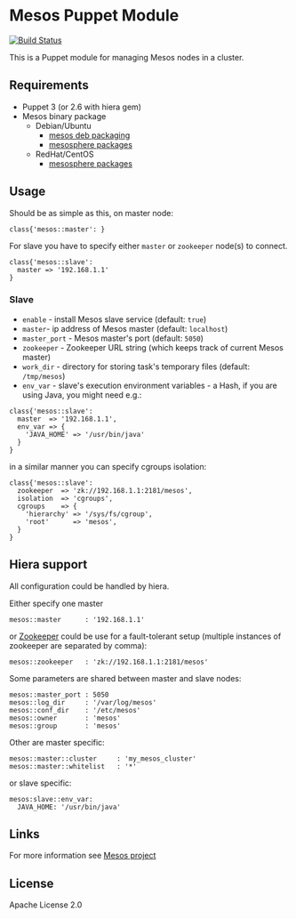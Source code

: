 # Mesos Puppet Module
[![Build Status](https://travis-ci.org/deric/puppet-mesos.png)](https://travis-ci.org/deric/puppet-mesos)

This is a Puppet module for managing Mesos nodes in a cluster.

## Requirements

  * Puppet 3 (or 2.6 with hiera gem)
  * Mesos binary package
    * Debian/Ubuntu
      * [mesos deb packaging](https://github.com/deric/mesos-deb-packaging)
      * [mesosphere packages](http://mesosphere.io/downloads/)
    * RedHat/CentOS
      * [mesosphere packages](http://mesosphere.io/downloads/)

## Usage

  Should be as simple as this, on master node:

```puppet
class{'mesos::master': }
```

  For slave you have to specify either `master` or `zookeeper` node(s) to connect.

```puppet
class{'mesos::slave':
  master => '192.168.1.1'
}
```

### Slave

 - `enable` - install Mesos slave service (default: `true`)
 - `master`- ip address of Mesos master (default: `localhost`)
 - `master_port` - Mesos master's port (default: `5050`)
 - `zookeeper` - Zookeeper URL string (which keeps track
             of current Mesos master)
 - `work_dir` - directory for storing task's temporary files (default: `/tmp/mesos`)
 - `env_var` - slave's execution environment variables - a Hash, if you are using
 Java, you might need e.g.:

```puppet
class{'mesos::slave':
  master  => '192.168.1.1',
  env_var => {
    'JAVA_HOME' => '/usr/bin/java'
  }
}
```

in a similar manner you can specify cgroups isolation:

```puppet
class{'mesos::slave':
  zookeeper  => 'zk://192.168.1.1:2181/mesos',
  isolation  => 'cgroups',
  cgroups    => {
    'hierarchy' => '/sys/fs/cgroup',
    'root'      => 'mesos',
  }
}
```

## Hiera support

  All configuration could be handled by hiera.

  Either specify one master

    mesos::master      : '192.168.1.1'

  or [Zookeeper](http://zookeeper.apache.org/) could be use for a fault-tolerant setup (multiple instances of zookeeper are separated by comma):

    mesos::zookeeper   : 'zk://192.168.1.1:2181/mesos'

Some parameters are shared between master and slave nodes:

    mesos::master_port : 5050
    mesos::log_dir     : '/var/log/mesos'
    mesos::conf_dir    : '/etc/mesos'
    mesos::owner       : 'mesos'
    mesos::group       : 'mesos'

Other are master specific:

    mesos::master::cluster     : 'my_mesos_cluster'
    mesos::master::whitelist   : '*'

or slave specific:

    mesos:slave::env_var:
      JAVA_HOME: '/usr/bin/java'

## Links

For more information see [Mesos project](http://mesos.apache.org/)

## License

Apache License 2.0

